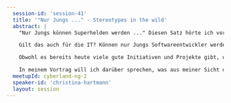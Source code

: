 ```yaml
---
  session-id: 'session-41'
  title: '"Nur Jungs ..." - Stereotypes in the wild'
  abstract: |
    "Nur Jungs können Superhelden werden ..." Diesen Satz hörte ich vor einigen Jahren von meiner damals 5-jährigen Nichte und er hat mich bis heute nicht losgelassen.

    Gilt das auch für die IT? Können nur Jungs Softwareentwickler werden? Und ist das vielleicht einer der Gründe, warum wir Frauen in der IT (und auch in anderen technischen Berufen) so stark in der Unterzahl sind? Welche anderen Gründe gibt es noch und was können wir dagegen tun?

    Obwohl es bereits heute viele gute Initiativen und Projekte gibt, um Mädchen und jungen Frauen das Thema Softwareentwicklung näher zu bringen, zeigt sich der gewünschte Erfolg noch nicht in Zahlen. Denn aktuell liegt der Frauenanteil in der IT - Branche in Deutschland unter 20 Prozent!

    In meinem Vortrag will ich darüber sprechen, was aus meiner Sicht die möglichen Ursachen dafür sind und welche Möglichkeiten es gibt, auch selber, etwas dagegen zu unternehmen.
  meetupId: cyberland-ng-2
  speaker-id: 'christina-hartmann'
  layout: session
---
```

